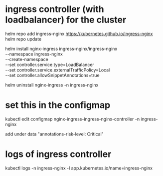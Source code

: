 # ingress controller (with loadbalancer) for the cluster

helm repo add ingress-nginx https://kubernetes.github.io/ingress-nginx
helm repo update

helm install nginx-ingress ingress-nginx/ingress-nginx \
  --namespace ingress-nginx \
  --create-namespace \
  --set controller.service.type=LoadBalancer \
  --set controller.service.externalTrafficPolicy=Local \
  --set controller.allowSnippetAnnotations=true

helm uninstall nginx-ingress -n ingress-nginx


# set this in the configmap

kubectl edit configmap nginx-ingress-ingress-nginx-controller -n ingress-nginx

add under data "annotations-risk-level: Critical"

# logs of ingress controller

 kubectl logs -n ingress-nginx -l app.kubernetes.io/name=ingress-nginx